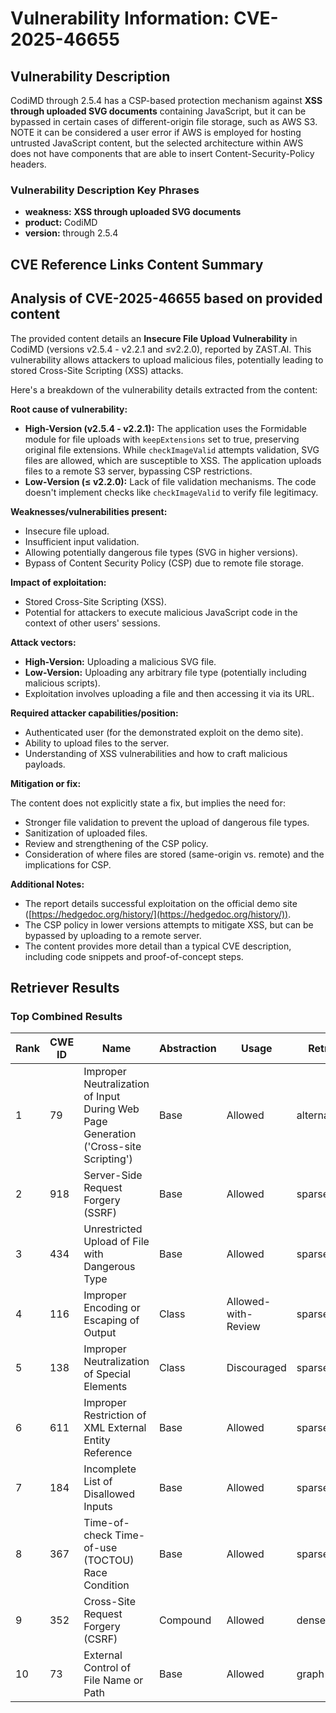 # Vulnerability Information: CVE-2025-46655

## Vulnerability Description
CodiMD through 2.5.4 has a CSP-based protection mechanism against **XSS through uploaded SVG documents** containing JavaScript, but it can be bypassed in certain cases of different-origin file storage, such as AWS S3. NOTE it can be considered a user error if AWS is employed for hosting untrusted JavaScript content, but the selected architecture within AWS does not have components that are able to insert Content-Security-Policy headers.

### Vulnerability Description Key Phrases
- **weakness:** **XSS through uploaded SVG documents**
- **product:** CodiMD
- **version:** through 2.5.4

## CVE Reference Links Content Summary
## Analysis of CVE-2025-46655 based on provided content

The provided content details an **Insecure File Upload Vulnerability** in CodiMD (versions v2.5.4 - v2.2.1 and ≤v2.2.0), reported by ZAST.AI. This vulnerability allows attackers to upload malicious files, potentially leading to stored Cross-Site Scripting (XSS) attacks.

Here's a breakdown of the vulnerability details extracted from the content:

**Root cause of vulnerability:**

*   **High-Version (v2.5.4 - v2.2.1):**  The application uses the Formidable module for file uploads with `keepExtensions` set to true, preserving original file extensions. While `checkImageValid` attempts validation, SVG files are allowed, which are susceptible to XSS.  The application uploads files to a remote S3 server, bypassing CSP restrictions.
*   **Low-Version (≤ v2.2.0):**  Lack of file validation mechanisms. The code doesn't implement checks like `checkImageValid` to verify file legitimacy.

**Weaknesses/vulnerabilities present:**

*   Insecure file upload.
*   Insufficient input validation.
*   Allowing potentially dangerous file types (SVG in higher versions).
*   Bypass of Content Security Policy (CSP) due to remote file storage.

**Impact of exploitation:**

*   Stored Cross-Site Scripting (XSS).
*   Potential for attackers to execute malicious JavaScript code in the context of other users' sessions.

**Attack vectors:**

*   **High-Version:** Uploading a malicious SVG file.
*   **Low-Version:** Uploading any arbitrary file type (potentially including malicious scripts).
*   Exploitation involves uploading a file and then accessing it via its URL.

**Required attacker capabilities/position:**

*   Authenticated user (for the demonstrated exploit on the demo site).
*   Ability to upload files to the server.
*   Understanding of XSS vulnerabilities and how to craft malicious payloads.

**Mitigation or fix:**

The content does not explicitly state a fix, but implies the need for:

*   Stronger file validation to prevent the upload of dangerous file types.
*   Sanitization of uploaded files.
*   Review and strengthening of the CSP policy.
*   Consideration of where files are stored (same-origin vs. remote) and the implications for CSP.

**Additional Notes:**

*   The report details successful exploitation on the official demo site ([https://hedgedoc.org/history/](https://hedgedoc.org/history/)).
*   The CSP policy in lower versions attempts to mitigate XSS, but can be bypassed by uploading to a remote server.
*   The content provides more detail than a typical CVE description, including code snippets and proof-of-concept steps.

## Retriever Results

### Top Combined Results

| Rank | CWE ID | Name | Abstraction | Usage  | Retrievers | Individual Scores |
|------|--------|------|-------------|-------|------------|-------------------|
| 1 | 79 | Improper Neutralization of Input During Web Page Generation ('Cross-site Scripting') | Base | Allowed | alternate_terms | 0.800 |
| 2 | 918 | Server-Side Request Forgery (SSRF) | Base | Allowed | sparse | 0.348 |
| 3 | 434 | Unrestricted Upload of File with Dangerous Type | Base | Allowed | sparse | 0.336 |
| 4 | 116 | Improper Encoding or Escaping of Output | Class | Allowed-with-Review | sparse | 0.318 |
| 5 | 138 | Improper Neutralization of Special Elements | Class | Discouraged | sparse | 0.317 |
| 6 | 611 | Improper Restriction of XML External Entity Reference | Base | Allowed | sparse | 0.312 |
| 7 | 184 | Incomplete List of Disallowed Inputs | Base | Allowed | sparse | 0.304 |
| 8 | 367 | Time-of-check Time-of-use (TOCTOU) Race Condition | Base | Allowed | sparse | 0.301 |
| 9 | 352 | Cross-Site Request Forgery (CSRF) | Compound | Allowed | dense | 0.564 |
| 10 | 73 | External Control of File Name or Path | Base | Allowed | graph | 0.002 |

